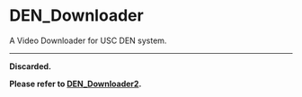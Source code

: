 # DEN_Downloader
A Video Downloader for USC DEN system.

---

**Discarded.**

**Please refer to [DEN_Downloader2](https://github.com/JiashengWu/DEN_Downloader2).**
